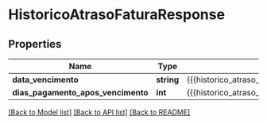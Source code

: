 # HistoricoAtrasoFaturaResponse

## Properties
Name | Type | Description | Notes
------------ | ------------- | ------------- | -------------
**data_vencimento** | **string** | {{{historico_atraso_fatura_response_data_vencimento_value}}} | [optional] 
**dias_pagamento_apos_vencimento** | **int** | {{{historico_atraso_fatura_response_dias_pagamento_apos_vencimento_value}}} | [optional] 

[[Back to Model list]](../README.md#documentation-for-models) [[Back to API list]](../README.md#documentation-for-api-endpoints) [[Back to README]](../README.md)


